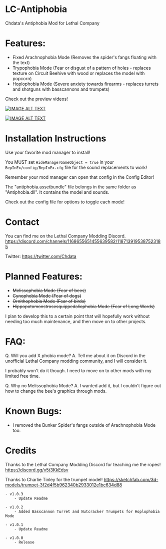 # LC-Antiphobia
 Chdata's Antiphobia Mod for Lethal Company

# Features:
- Fixed Arachnophobia Mode (Removes the spider's fangs floating with the text)
- Trypophobia Mode (Fear or disgust of a pattern of holes - replaces texture on Circuit Beehive with wood or replaces the model with popcorn)
- Hoplophobia Mode (Severe anxiety towards firearms - replaces turrets and shotguns with basscannons and trumpets)

Check out the preview videos!

[![IMAGE ALT TEXT](http://img.youtube.com/vi/p74NU7o28z4/0.jpg)](http://www.youtube.com/watch?v=p74NU7o28z4 "Nutcracker Trumpets")

[![IMAGE ALT TEXT](http://img.youtube.com/vi/4um9Q6Quzok/0.jpg)](http://www.youtube.com/watch?v=4um9Q6Quzok "Basscannon Turrets")

# Installation Instructions
Use your favorite mod manager to install!

You MUST set `HideManagerGameObject = true` in your `BepInEx/config/BepInEx.cfg` file for the sound replacements to work!

Remember your mod manager can open that config in the Config Editor!

The "antiphobia.assetbundle" file belongs in the same folder as "Antiphobia.dll". It contains the model and sounds.

Check out the config file for options to toggle each mode!

# Contact
You can find me on the Lethal Company Modding Discord. https://discord.com/channels/1168655651455639582/1187139195387523185

Twitter: https://twitter.com/Chdata

# Planned Features:
- ~~Melissophobia Mode (Fear of bees)~~
- ~~Cynophobia Mode (Fear of dogs)~~
- ~~Ornithophobia Mode (Fear of birds)~~
- ~~Hippopotomonstrosesquippedaliophobia Mode (Fear of Long Words)~~

I plan to develop this to a certain point that will hopefully work without needing too much maintenance, and then move on to other projects.

# FAQ:
Q. Will you add X phobia mode?
A. Tell me about it on Discord in the unofficial Lethal Company modding community, and I will consider it.

I probably won't do it though. I need to move on to other mods with my limited free time.

Q. Why no Melissophobia Mode?
A. I wanted add it, but I couldn't figure out how to change the bee's graphics through mods.

# Known Bugs:
- I removed the Bunker Spider's fangs outside of Arachnophobia Mode too.

# Credits
Thanks to the Lethal Company Modding Discord for teaching me the ropes!
https://discord.gg/v5t3KkEdsv

Thanks to Charlie Tinley for the trumpet model!
https://sketchfab.com/3d-models/trumpet-3f2d4f5b962340b2933012e1bc634d88

	- v1.0.3
		- Update Readme

	- v1.0.2
		- Added Basscannon Turret and Nutcracker Trumpets for Hoplophobia Mode

	- v1.0.1
		- Update Readme

	- v1.0.0
		- Release
